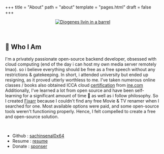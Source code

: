 +++
title = "About"
path = "about"
template = "pages.html"
draft = false
+++
<br>
<div align="center"> 
  
  [![Diogenes livin in a barrel](https://sachinsenal0x64.github.io/picx-images-hosting/1701343027123.34vfgcv5fmrk.1i0vlm96kf4w.webp)](https://en.wikipedia.org/wiki/Diogenes)
  
</div>
<br>

## 👤 Who I Am

I'm a privately passionate open-source backend developer, obsessed with cloud computing (end of the day i can host my own media server remotely lmao). so i believe everything should be free as a free speech without any restrictions & gatekeeping. In short, i attended university but ended up resigning, as it proved utterly worthless to me. I've taken numerous online classes / books also obtained ICCA cloud [certification](https://certs.ine.com/7bb6bdb9-d509-4ab9-a46a-0143271d89b6) from [ine.com](https://www.ine.com) Additionally, I've learned a lot from open source and have been self-learning for a significant amount of time 📖 as well as i follow philosophy. So I created [Fixarr](https://github.com/sachinsenal0x64/FIXARR) because I couldn't find any free Movie & TV renamer when I searched for one. Most available options were paid, and some open-source tools weren't functioning properly. Hence, I felt compelled to create a free and open-source solution.

<br>

- Github : [sachinsenal0x64](https://github.com/sachinsenal0x64)
- Resume : [resume](https://index.401658.xyz/Sachin-Senal-Resume-V3.pdf)
- Donate : [sponser](https://github.com/sponsors/sachinsenal0x64)

